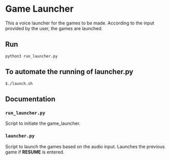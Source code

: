 # Game Launcher

This a voice launcher for the games to be made. According to the input provided by the user, the games are launched.

## Run
```
python3 run_launcher.py
```
## To automate the running of launcher.py
```
$./launch.sh
```

## Documentation

### `run_launcher.py`

Script to initiate the game_launcher.

### `launcher.py`

Script to launch the games based on the audio input. Launches the previous game if **RESUME** is entered.
 
